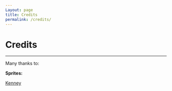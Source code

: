 ```yaml
---
Layout: page
title: Credits
permalink: /credits/
---
```


# Credits

***

Many thanks to:

**Sprites:**

[Kenney](https://www.kenney.nl/)

